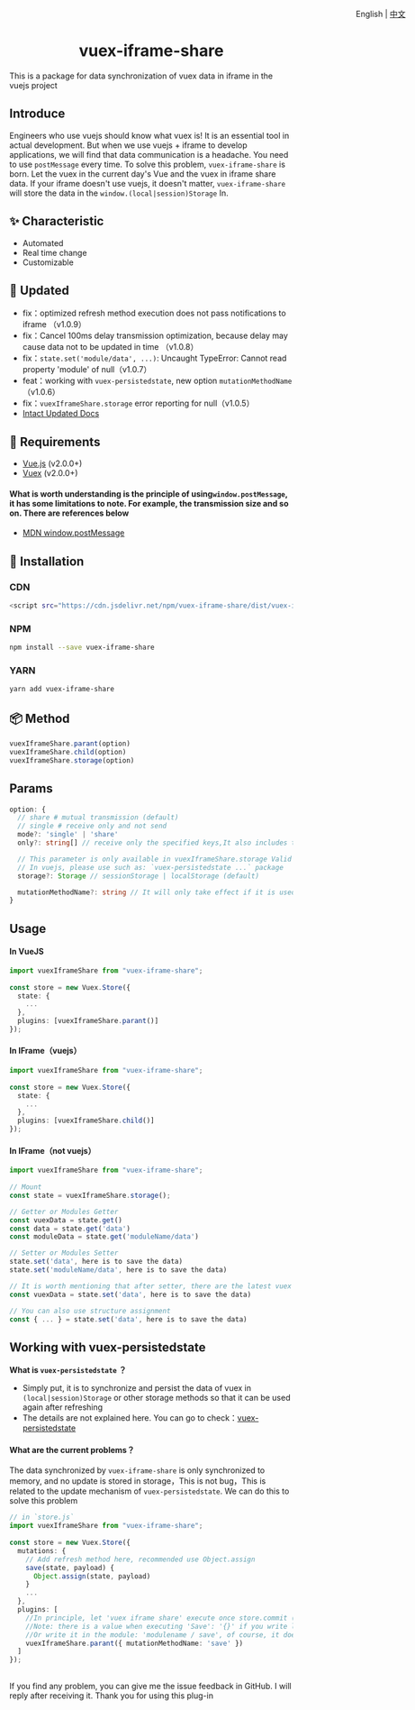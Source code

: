 <h1 align="center">
  vuex-iframe-share
</h1>
This is a package for data synchronization of vuex data in iframe in the vuejs project

<p align="right" style="position:absolute;top:16px;right:28px;">
  English | <a href="https://github.com/qq1147050160/vuex-iframe-share/blob/master/README.zh-CN.md">中文</a>
</p>


## Introduce

Engineers who use vuejs should know what vuex is! It is an essential tool in actual development. But when we use vuejs + iframe to develop applications, we will find that data communication is a headache. You need to use `postMessage` every time. To solve this problem, `vuex-iframe-share` is born. Let the vuex in the current day's Vue and the vuex in iframe share data. If your iframe doesn't use vuejs, it doesn't matter, `vuex-iframe-share` will store the data in the `window.(local|session)Storage` In.

## ✨ Characteristic

- Automated
- Real time change
- Customizable

## 🔔 Updated

- fix：optimized refresh method execution does not pass notifications to iframe （v1.0.9）
- fix：Cancel 100ms delay transmission optimization, because delay may cause data not to be updated in time （v1.0.8）
- fix：`state.set('module/data', ...)`: Uncaught TypeError: Cannot read property 'module' of null（v1.0.7）
- feat：working with `vuex-persistedstate`, new option `mutationMethodName`（v1.0.6）
- fix：`vuexIframeShare.storage` error reporting for null（v1.0.5）
- <a href="https://github.com/qq1147050160/vuex-iframe-share/blob/master/UPDATED.md">Intact Updated Docs</a>

## 🔧 Requirements

- [Vue.js](https://vuejs.org) (v2.0.0+)
- [Vuex](http://vuex.vuejs.org) (v2.0.0+)

#### What is worth understanding is the principle of using` window.postMessage `, it has some limitations to note. For example, the transmission size and so on. There are references below
- [MDN window.postMessage](https://developer.mozilla.org/en-US/docs/Web/API/Window/postMessage)

## 🔧  Installation

### CDN

```bash
<script src="https://cdn.jsdelivr.net/npm/vuex-iframe-share/dist/vuex-iframe-share.umd.min.js"></script>
```

### NPM

```bash
npm install --save vuex-iframe-share
```

### YARN

```bash
yarn add vuex-iframe-share
```

## 📦 Method

```typescript
vuexIframeShare.parant(option)
vuexIframeShare.child(option)
vuexIframeShare.storage(option)
```

## Params

```typescript
option: {
  // share # mutual transmission (default)
  // single # receive only and not send
  mode?: 'single' | 'share'
  only?: string[] // receive only the specified keys,It also includes the modules name, because the modules name is also stored in the state

  // This parameter is only available in vuexIframeShare.storage Valid in.
  // In vuejs, please use such as: `vuex-persistedstate ...` package
  storage?: Storage // sessionStorage | localStorage (default)

  mutationMethodName?: string // It will only take effect if it is used in conjunction with 'vuex-persistedstate'
}
```

## Usage

#### In VueJS

```typescript
import vuexIframeShare from "vuex-iframe-share";
 
const store = new Vuex.Store({
  state: {
    ...
  },
  plugins: [vuexIframeShare.parant()]
});
```

#### In IFrame（vuejs）

```typescript
import vuexIframeShare from "vuex-iframe-share";
 
const store = new Vuex.Store({
  state: {
    ...
  },
  plugins: [vuexIframeShare.child()]
});
```

#### In IFrame（not vuejs）

```typescript
import vuexIframeShare from "vuex-iframe-share";
 
// Mount
const state = vuexIframeShare.storage();

// Getter or Modules Getter
const vuexData = state.get()
const data = state.get('data')
const moduleData = state.get('moduleName/data')

// Setter or Modules Setter
state.set('data', here is to save the data)
state.set('moduleName/data', here is to save the data)

// It is worth mentioning that after setter, there are the latest vuex results, so we can do this:
const vuexData = state.set('data', here is to save the data)

// You can also use structure assignment
const { ... } = state.set('data', here is to save the data)
```

## Working with vuex-persistedstate

<b>What is `vuex-persistedstate` ？</b>
- Simply put, it is to synchronize and persist the data of vuex in `(local|session)Storage` or other storage methods so that it can be used again after refreshing
- The details are not explained here. You can go to check：[vuex-persistedstate](https://www.npmjs.com/package/vuex-persistedstate)

#### What are the current problems？

The data synchronized by `vuex-iframe-share` is only synchronized to memory, and no update is stored in storage，This is not bug，This is related to the update mechanism of `vuex-persistedstate`. We can do this to solve this problem

```typescript
// in `store.js`
import vuexIframeShare from "vuex-iframe-share";
 
const store = new Vuex.Store({
  mutations: {
    // Add refresh method here, recommended use Object.assign
    save(state, payload) {
      Object.assign(state, payload)
    }
    ...
  },
  plugins: [
    //In principle, let 'vuex iframe share' execute once store.commit ('save ', {}), execution will trigger the update!
    //Note: there is a value when executing 'Save': '{}' if you write like me above, you don't need to do any processing, otherwise you need to filter '{}'
    //Or write it in the module: 'modulename / save', of course, it doesn't make any difference, just to trigger the refresh
    vuexIframeShare.parant({ mutationMethodName: 'save' })
  ]
});

```

## 

If you find any problem, you can give me the issue feedback in GitHub. I will reply after receiving it. Thank you for using this plug-in


<!-- ## Thanks -->